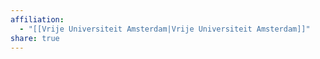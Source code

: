 ```yaml
---
affiliation:
  - "[[Vrije Universiteit Amsterdam|Vrije Universiteit Amsterdam]]"
share: true
---
```

